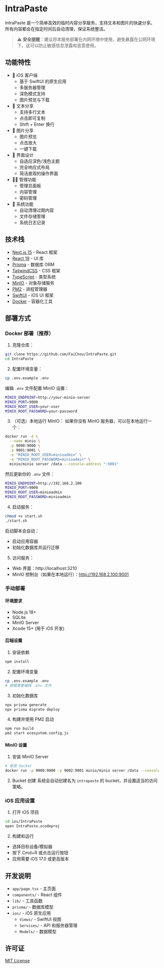 # IntraPaste

IntraPaste 是一个简单高效的临时内容分享服务，支持文本和图片的快速分享。所有内容都会在指定时间后自动清理，保证系统整洁。

> ⚠️ **安全提醒**：建议将本服务部署在内网环境中使用，避免暴露在公网环境下。这可以防止敏感信息泄露和恶意使用。

## 功能特性

- 📱 iOS 客户端
  - 基于 SwiftUI 的原生应用
  - 多服务器管理
  - 深色模式支持
  - 图片预览与下载
- 📝 文本分享
  - 支持多行文本
  - 点击即可复制
  - Shift + Enter 换行
- 📸 图片分享
  - 图片预览
  - 点击放大
  - 一键下载
- 🎨 界面设计
  - 自适应深色/浅色主题
  - 完全响应式布局
  - 简洁直观的操作界面
- 👨‍💼 管理功能
  - 管理员面板
  - 内容管理
  - 密码管理
- 🧹 系统功能
  - 自动清理过期内容
  - 文件存储管理
  - 系统日志记录

## 技术栈

- [Next.js 15](https://nextjs.org/) - React 框架
- [React 19](https://react.dev/) - UI 库
- [Prisma](https://www.prisma.io/) - 数据库 ORM
- [TailwindCSS](https://tailwindcss.com/) - CSS 框架
- [TypeScript](https://www.typescriptlang.org/) - 类型系统
- [MinIO](https://min.io/) - 对象存储服务
- [PM2](https://pm2.keymetrics.io/) - 进程管理器
- [SwiftUI](https://developer.apple.com/xcode/swiftui/) - iOS UI 框架
- [Docker](https://www.docker.com/) - 容器化工具

## 部署方式

### Docker 部署（推荐）

1. 克隆仓库：
```bash
git clone https://github.com/FaiChou/IntraPaste.git
cd IntraPaste
```

2. 配置环境变量：
```bash
cp .env.example .env
```

编辑 `.env` 文件配置 MinIO 设置：
```bash
MINIO_ENDPOINT=http://your-minio-server
MINIO_PORT=9000
MINIO_ROOT_USER=your-user
MINIO_ROOT_PASSWORD=your-password
```

3. （可选）本地运行 MinIO：
如果你没有 MinIO 服务器，可以在本地运行一个：
```bash
docker run -d \
  --name minio \
  -p 9000:9000 \
  -p 9001:9001 \
  -e "MINIO_ROOT_USER=minioadmin" \
  -e "MINIO_ROOT_PASSWORD=minioadmin" \
  minio/minio server /data --console-address ":9001"
```

然后更新你的 `.env` 文件：
```bash
MINIO_ENDPOINT=http://192.168.2.100
MINIO_PORT=9000
MINIO_ROOT_USER=minioadmin
MINIO_ROOT_PASSWORD=minioadmin
```

4. 启动服务：
```bash
chmod +x start.sh
./start.sh
```

启动脚本会自动：
- 启动应用容器
- 初始化数据库并运行迁移

5. 访问服务：
- Web 界面：http://localhost:3210
- MinIO 控制台（如果在本地运行）：http://192.168.2.100:9001

### 手动部署

#### 环境要求

- Node.js 18+
- SQLite
- MinIO Server
- Xcode 15+ (用于 iOS 开发)

#### 后端设置

1. 安装依赖
```bash
npm install
```

2. 配置环境变量
```bash
cp .env.example .env
# 根据需要编辑 .env 文件
```

3. 初始化数据库
```bash
npx prisma generate
npx prisma migrate deploy
```

4. 构建并使用 PM2 启动
```bash
npm run build
pm2 start ecosystem.config.js
```

#### MinIO 设置

1. 安装 MinIO Server
```bash
# 使用 Docker
docker run -p 9000:9000 -p 9002:9001 minio/minio server /data --console-address ":9001"
```

2. Bucket 创建
系统会自动创建名为 `intrapaste` 的 bucket，并设置适当的访问策略。

### iOS 应用设置

1. 打开 iOS 项目
```bash
cd ios/IntraPaste
open IntraPaste.xcodeproj
```

2. 构建和运行
- 选择目标设备/模拟器
- 按下 Cmd+R 或点击运行按钮
- 应用需要 iOS 17.0 或更高版本

## 开发说明

- `app/page.tsx` - 主页面
- `components/` - React 组件
- `lib/` - 工具函数
- `prisma/` - 数据库模型
- `ios/` - iOS 原生应用
  - `Views/` - SwiftUI 视图
  - `Services/` - API 和服务器管理
  - `Models/` - 数据模型

## 许可证

[MIT License](LICENSE) 